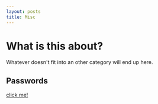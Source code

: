 ```yaml
---
layout: posts
title: Misc
---
```


# What is this about?
Whatever doesn't fit into an other category will end up here.


## Passwords

[click me!](./passwords)